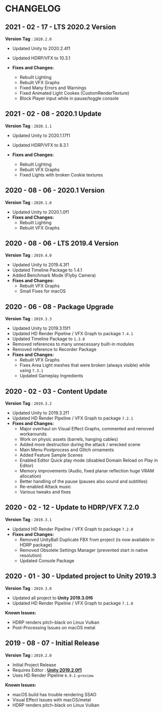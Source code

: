 # CHANGELOG

## 2021 - 02 - 17 - LTS 2020.2 Version

**Version Tag** : `2020.2.0`

* Updated Unity to 2020.2.4f1
* Updated HDRP/VFX to 10.3.1

* **Fixes and Changes:**
  * Rebuilt Lighting
  * Rebuilt VFX Graphs
  * Fixed Many Errors and Warnings
  * Fixed Animated Light Cookes (CustomRenderTexture)
  * Block Player input while in pause/toggle console

## 2021 - 02 - 08 - 2020.1 Update

**Version Tag** : `2020.1.1`

* Updated Unity to 2020.1.17f1
* Updated HDRP/VFX to 8.3.1

* **Fixes and Changes:**
  * Rebuilt Lighting
  * Rebuilt VFX Graphs
  * Fixed Lights with broken Cookie textures

## 2020 - 08 - 06 - 2020.1 Version

**Version Tag** : `2020.1.0`

* Updated Unity to 2020.1.0f1
* **Fixes and Changes:**
  * Rebuilt Lighting
  * Rebuilt VFX Graphs

## 2020 - 08 - 06 - LTS 2019.4 Version

**Version Tag** : `2019.4.0`

* Updated Unity to 2019.4.3f1
* Updated Timeline Package to 1.4.1
* Added Benchmark Mode (Flyby Camera)
* **Fixes and Changes:**
  * Rebuilt VFX Graphs
  * Small Fixes for macOS

## 2020 - 06 - 08 - Package Upgrade

**Version Tag** : `2019.3.3`

* Updated Unity to 2019.3.15f1
* Updated HD Render Pipeline / VFX Graph to package `7.4.1`
* Updated Timeline Package to `1.3.0`
* Removed references to many unnecessary built-in modules
* Removed reference to Recorder Package
* **Fixes and Changes:**
  * Rebuilt VFX Graphs
  * Fixes Area Light meshes that were broken (always visible) while using `7.3.1`
  * Updated Gameplay Ingredients

## 2020 - 02 - 03 - Content Update

**Version Tag** : `2019.3.2`

* Updated Unity to 2019.3.2f1
* Updated HD Render Pipeline / VFX Graph to package `7.2.1`
* **Fixes and Changes:**
  * Major overhaul on Visual Effect Graphs, commented and removed workarounds
  * Work on physic assets (barrels, hanging cables)
  * Added more destruction during the attack / wrecked scene
  * Main Menu Postprocess and Glitch ornaments
  * Added Feature Sample Scenes
  * Enabled Editor Quick play mode (disabled Domain Reload on Play in Editor)
  * Memory improvements (Audio, fixed planar reflection huge VRAM allocation)
  * Better handling of the pause (pauses also sound and subtitles)
  * Re-enabled Attack music
  * Various tweaks and fixes

## 2020 - 02 - 12 - Update to HDRP/VFX 7.2.0

**Version Tag** : `2019.3.1`

* Updated HD Render Pipeline / VFX Graph to package `7.2.0`
* **Fixes and Changes:**
  * Removed UnityBall Duplicate FBX from project (is now available in HDRP package)
  * Removed Obsolete Settings Manager (prevented start in native resolution)
  * Updated Console Package

## 2020 - 01 - 30 - Updated project to Unity 2019.3

**Version Tag** : `2019.3.0`

* Updated all project to **Unity 2019.3.0f6**
* Updated HD Render Pipeline / VFX Graph to package `7.1.8`

**Known Issues:**

* HDRP renders pitch-black on Linux Vulkan
* Post-Processing Issues on macOS metal

## 2019 - 08 - 07 - Initial Release

**Version Tag :** `2019.2.0`

* Initial Project Release
* Requires Editor : **[Unity 2019.2.0f1](https://public-cdn.cloud.unity3d.com/hub/prod/UnityHubSetup.exe)**
* Uses HD Render Pipeline `6.9.1-preview`

**Known Issues:**

* macOS build has trouble rendering SSAO
* Visual Effect Issues with macOS/metal
* HDRP renders pitch-black on Linux Vulkan


